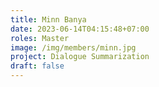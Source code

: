 ```yaml
---
title: Minn Banya
date: 2023-06-14T04:15:48+07:00
roles: Master
image: /img/members/minn.jpg
project: Dialogue Summarization
draft: false
---
```


